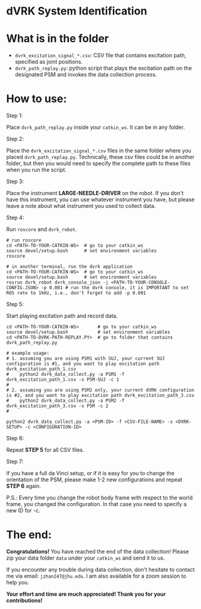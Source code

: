 
dVRK System Identification 
===  
  
What is in the folder
===  
- ``dvrk_excitation_signal_*.csv``: CSV file that contains excitation path, specified as joint positions. 
- ``dvrk_path_replay.py``: python script that plays the excitation path on the designated PSM and invokes the data collection process.

How to use:  
===
Step 1: 

Place ``dvrk_path_replay.py`` inside your ``catkin_ws``. It can be in any folder. 

Step 2:

Place the ``dvrk_excitation_signal_*.csv`` files in the same folder where you placed ``dvrk_path_replay.py``. Technically, these csv files could be in another folder, but then you would need to specify the complete path to these files when you run the script.

Step 3:

Place the instrument **LARGE-NEEDLE-DRIVER** on the robot. If you don't have this instrument, you can use whatever instrument you have, but please leave a note about what instrument you used to collect data.

Step 4:

Run ``roscore`` and ``dvrk_robot``.

```
# run roscore
cd <PATH-TO-YOUR-CATKIN-WS>  # go to your catkin_ws
source devel/setup.bash      # set environment variables
roscore                      

# in another terminal, run the dvrk application
cd <PATH-TO-YOUR-CATKIN-WS>  # go to your catkin_ws
source devel/setup.bash      # set environment variables
rosrun dvrk_robot dvrk_console_json -j <PATH-TO-YOUR-CONSOLE-CONFIG.JSON> -p 0.001 # run the dvrk console, it is IMPORTANT to set ROS rate to 1kHz, i.e., don't forget to add -p 0.001
```

Step 5:

Start playing excitation path and record data.

```
cd <PATH-TO-YOUR-CATKIN-WS>       # go to your catkin_ws
source devel/setup.bash           # set environment variables 
cd <PATH-TO-DVRK-PATH-REPLAY.PY>  # go to folder that contains dvrk_path_replay.py

# example usage: 
# 1. assuming you are using PSM1 with SUJ, your current SUJ configuration is #1, and you want to play excitation path dvrk_excitation_path_1.csv
#    python2 dvrk_data_collect.py -a PSM1 -f dvrk_excitation_path_1.csv -s PSM-SUJ -c 1
#
# 2. assuming you are using PSM2 only, your current dVRK configuration is #2, and you want to play excitation path dvrk_excitation_path_3.csv
#    python2 dvrk_data_collect.py -a PSM2 -f dvrk_excitation_path_3.csv -s PSM -c 2
#

python2 dvrk_data_collect.py -a <PSM-ID> -f <CSV-FILE-NAME> -s <DVRK-SETUP> -c <CONFIGURATION-ID>
```

Step 6:

Repeat **STEP 5** for all CSV files. 

Step 7:

If you have a full da Vinci setup, or if it is easy for you to change the orientation of the PSM, please make 1-2 new configurations and repeat **STEP 6** again.

P.S.: Every time you change the robot body frame with respect to the world frame, you changed the configuration. In that case you need to specify a new ID for -c.

The end:  
===
**Congratulations!** You have reached the end of the data collection! Please zip your data folder ``data`` under your ``catkin_ws`` and send it to us. 

If you encounter any trouble during data collection, don't hesitate to contact me via email: ``jzhan247@jhu.edu``. I am also available for a zoom session to help you. 

**Your effort and time are much appreciated! Thank you for your contributions!**



